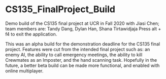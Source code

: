 # CS135_FinalProject_Build
Demo build of the CS135 final project at UCR in Fall 2020 with Jiasi Chen; team members are: Tandy Dang, Dylan Han, Shana Tirtawidjaja
Press alt + f4 to exit the application.

This was an alpha build for the demonstration deadline for the CS135 final project. Features were cut from the intended final project such as: an enemy AI, the ability to call emergency meetings, the ability to kill Crewmates as an Imposter, and the hand scanning task. Hopefully in the future, a better beta build can be made more functional, and enabled with online multiplayer.